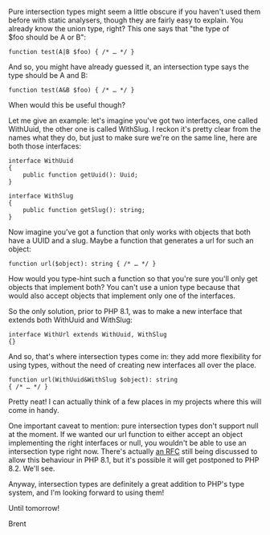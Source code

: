 Pure intersection types might seem a little obscure if you haven't used them before with static analysers, though they are fairly easy to explain. You already know the union type, right? This one says that "the type of $foo should be A or B":

<pre><code class="language-php hljs php" data-lang="php"><span class="hljs-function"><span class="hljs-keyword">function</span> <span class="hljs-title">test</span><span class="hljs-params">(<span class="hljs-highlight  type">A</span>|<span class="hljs-highlight  type">B</span> $foo)</span> </span>{ <span class="hljs-comment">/* … */</span> }</code></pre>

And so, you might have already guessed it, an intersection type says the type should be A and B:

<pre><code class="language-php hljs php" data-lang="php"><span class="hljs-function"><span class="hljs-keyword">function</span> <span class="hljs-title">test</span><span class="hljs-params">(<span class="hljs-highlight  type">A</span>&amp;<span class="hljs-highlight  type">B</span> $foo)</span> </span>{ <span class="hljs-comment">/* … */</span> }</code></pre>

When would this be useful though?

Let me give an example: let's imagine you've got two interfaces, one called WithUuid, the other one is called WithSlug. I reckon it's pretty clear from the names what they do, but just to make sure we're on the same line, here are both those interfaces:

<pre><code class="language-php hljs php" data-lang="php"><span class="hljs-class"><span class="hljs-keyword">interface</span> <span class="hljs-title">WithUuid</span>
</span>{
    <span class="hljs-keyword">public</span> <span class="hljs-function"><span class="hljs-keyword">function</span> <span class="hljs-title">getUuid</span><span class="hljs-params">()</span>: <span class="hljs-title">Uuid</span></span>;
}

<span class="hljs-class"><span class="hljs-keyword">interface</span> <span class="hljs-title">WithSlug</span>
</span>{
    <span class="hljs-keyword">public</span> <span class="hljs-function"><span class="hljs-keyword">function</span> <span class="hljs-title">getSlug</span><span class="hljs-params">()</span>: <span class="hljs-title">string</span></span>;
}</code></pre>

Now imagine you've got a function that only works with objects that both have a UUID and a slug. Maybe a function that generates a url for such an object:

<pre><code class="language-php hljs php" data-lang="php"><span class="hljs-function"><span class="hljs-keyword">function</span> <span class="hljs-title">url</span><span class="hljs-params">($object)</span>: <span class="hljs-title">string</span> </span>{ <span class="hljs-comment">/* … */</span> }</code></pre>

How would you type-hint such a function so that you're sure you'll only get objects that implement both? You can't use a union type because that would also accept objects that implement only one of the interfaces.

So the only solution, prior to PHP 8.1, was to make a new interface that extends both WithUuid and WithSlug:

<pre><code class="language-php hljs php" data-lang="php"><span class="hljs-class"><span class="hljs-keyword">interface</span> <span class="hljs-title">WithUrl</span> <span class="hljs-keyword">extends</span> <span class="hljs-title">WithUuid</span>, <span class="hljs-title">WithSlug</span>
</span>{}</code></pre>

And so, that's where intersection types come in: they add more flexibility for using types, without the need of creating new interfaces all over the place.

<pre><code class="language-php hljs php" data-lang="php"><span class="hljs-function"><span class="hljs-keyword">function</span> <span class="hljs-title">url</span><span class="hljs-params">(<span class="hljs-highlight  type">WithUuid</span>&amp;<span class="hljs-highlight  type">WithSlug</span> $object)</span>: <span class="hljs-highlight  type"><span class="hljs-title">string</span></span> 
</span>{ <span class="hljs-comment">/* … */</span> }</code></pre>

Pretty neat! I can actually think of a few places in my projects where this will come in handy.

One important caveat to mention: pure intersection types don't support null at the moment. If we wanted our url function to either accept an object implementing the right interfaces or null, you wouldn't be able to use an intersection type right now. There's actually [an RFC](https://wiki.php.net/rfc/nullable_intersection_types) still being discussed to allow this behaviour in PHP 8.1, but it's possible it will get postponed to PHP 8.2. We'll see.

Anyway, intersection types are definitely a great addition to PHP's type system, and I'm looking forward to using them!

Until tomorrow!

Brent
